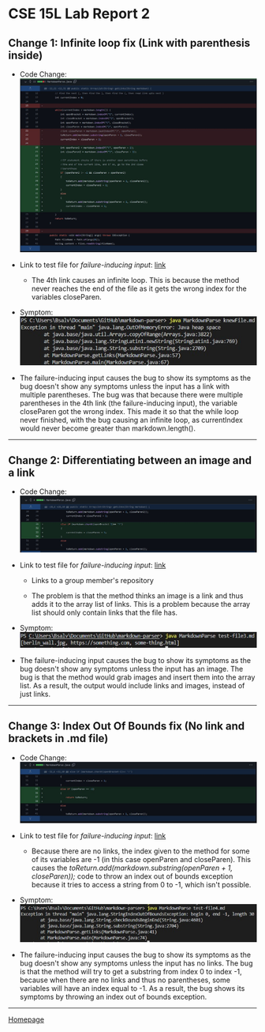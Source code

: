# **CSE 15L Lab Report 2**

## Change 1: Infinite loop fix (Link with parenthesis inside)

* Code Change: ![Image](codeChangeOne.jpg)

* Link to test file for *failure-inducing input*: [link](https://github.com/bsalvania/markdown-parser/commit/98d2429e664e5a49cc3501ce27a87d8a6dc61c91)
    * The 4th link causes an infinite loop. This is because the method never reaches the end of the file as it gets the wrong index for the variables closeParen.

* Symptom: ![Image](symptomOne.jpg)

* The failure-inducing input causes the bug to show its symptoms as the bug doesn't show any symptoms unless the input has a link with multiple parentheses. The bug was that because there were multiple parentheses in the 4th link (the failure-inducing input), the variable closeParen got the wrong index. This made it so that the while loop never finished, with the bug causing an infinite loop, as currentIndex would never become greater than markdown.length(). 

---
## Change 2: Differentiating between an image and a link

* Code Change: ![Image](codeChangeTwo.jpg)

* Link to test file for *failure-inducing input*: [link](https://github.com/TheJoeship/markdown-parser-fork/commit/ca97f28fa6755f1d48b519a208765e39ffd9a4f2 ) 
    * Links to a group member's repository

    * The problem is that the method thinks an image is a link and thus adds it to the array list of links. This is a problem because the array list should only contain links that the file has.
* Symptom: ![Image](symptomTwo.jpg)

* The failure-inducing input causes the bug to show its symptoms as the bug doesn't show any symptoms unless the input has an image. The bug is that the method would grab images and insert them into the array list. As a result, the output would include links and images, instead of just links.

---
## Change 3: Index Out Of Bounds fix (No link and brackets in .md file)

* Code Change: ![Image](codeChangeThree.jpg)

* Link to test file for *failure-inducing input*: [link](https://github.com/bsalvania/markdown-parser/commit/f405559bd7eeb5e0f402101995ec66bd2fbce98f)

    * Because there are no links, the index given to the method for some of its variables are -1 (in this case openParen and closeParen). This causes the *toReturn.add(markdown.substring(openParen + 1, closeParen));* code to throw an index out of bounds exception because it tries to access a string from 0 to -1, which isn't possible.

* Symptom: ![Image](symptomThree.jpg)

* The failure-inducing input causes the bug to show its symptoms as the bug doesn't show any symptoms unless the input has no links. The bug is that the method will try to get a substring from index 0 to index -1, because when there are no links and thus no parentheses, some variables will have an index equal to -1. As a result, the bug shows its symptoms by throwing an index out of bounds exception.

---
[Homepage](https://bsalvania.github.io/cse-15l-lab-reports/index.html)